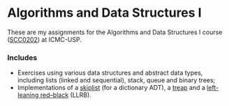 # Algorithms and Data Structures I

These are my assignments for the Algorithms and Data Structures I course ([SCC0202](https://uspdigital.usp.br/jupiterweb/obterDisciplina?nomdis=&sgldis=SCC0202)) at ICMC-USP.

### Includes
- Exercises using various data structures and abstract data types, including lists (linked and sequential), stack, queue and binary trees;
- Implementations of a [skiplist](/proj1/) (for a dictionary ADT), a [treap](/proj2/) and a [left-leaning red–black](/proj3/) (LLRB).